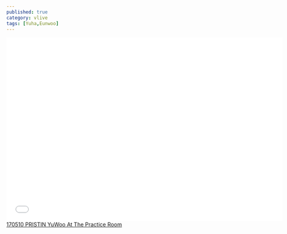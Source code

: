 ```yaml
---
published: true
category: vlive
tags: [Yuha,Eunwoo]
---
```

<iframe frameborder="0" width="720" height="480" src="BLAH" allowfullscreen></iframe><br /><a href="" target="_blank">170510 PRISTIN YuWoo At The Practice Room</a>